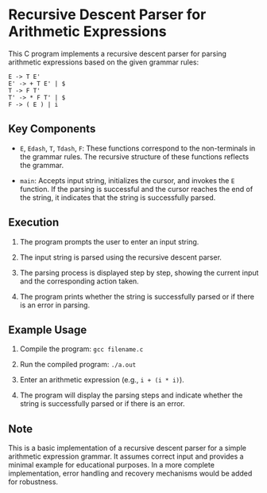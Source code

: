 # Recursive Descent Parser for Arithmetic Expressions

This C program implements a recursive descent parser for parsing arithmetic expressions based on the given grammar rules:

```
E -> T E'
E' -> + T E' | $
T -> F T'
T' -> * F T' | $
F -> ( E ) | i
```

## Key Components

- `E`, `Edash`, `T`, `Tdash`, `F`: These functions correspond to the non-terminals in the grammar rules. The recursive structure of these functions reflects the grammar.

- `main`: Accepts input string, initializes the cursor, and invokes the `E` function. If the parsing is successful and the cursor reaches the end of the string, it indicates that the string is successfully parsed.

## Execution

1. The program prompts the user to enter an input string.

2. The input string is parsed using the recursive descent parser.

3. The parsing process is displayed step by step, showing the current input and the corresponding action taken.

4. The program prints whether the string is successfully parsed or if there is an error in parsing.

## Example Usage

1. Compile the program: `gcc filename.c`

2. Run the compiled program: `./a.out`

3. Enter an arithmetic expression (e.g., `i + (i * i)`).

4. The program will display the parsing steps and indicate whether the string is successfully parsed or if there is an error.

## Note

This is a basic implementation of a recursive descent parser for a simple arithmetic expression grammar. It assumes correct input and provides a minimal example for educational purposes. In a more complete implementation, error handling and recovery mechanisms would be added for robustness.